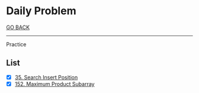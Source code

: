 # Daily Problem

[GO BACK](../README.md)

___

Practice

## List

* [x] [35. Search Insert Position](./35_Search-Insert-Position/README.md)
* [x] [152. Maximum Product Subarray](./152_Maximum-Product-Subarray/README.md)